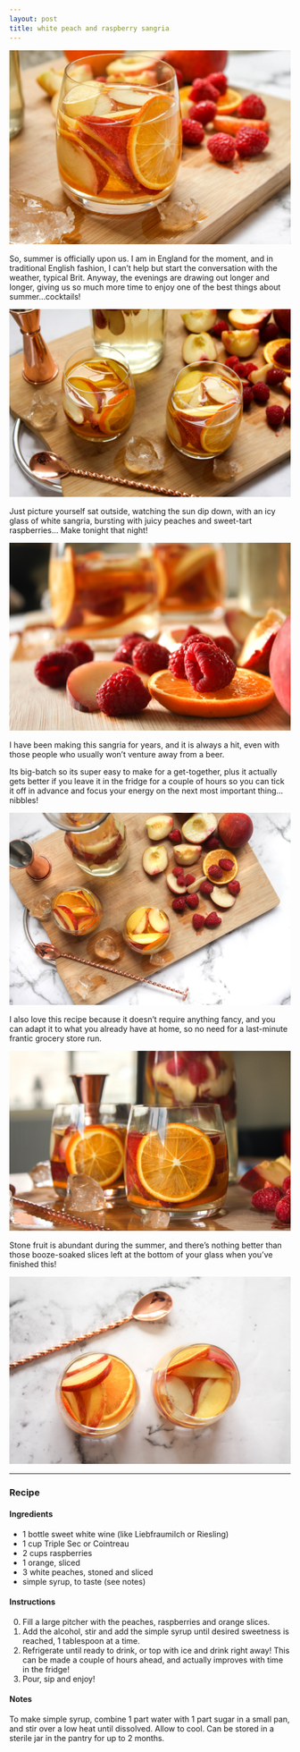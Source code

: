 ```yaml
---
layout: post
title: white peach and raspberry sangria
---
```

![](/images/white-peach-and-raspberry-sangria/1.jpg)

So, summer is officially upon us. I am in England for the moment, and in traditional English fashion, I can’t help but start the conversation with the weather, typical Brit. Anyway, the evenings are drawing out longer and longer, giving us so much more time to enjoy one of the best things about summer…cocktails!

![](/images/white-peach-and-raspberry-sangria/2.jpg)

Just picture yourself sat outside, watching the sun dip down, with an icy glass of white sangria, bursting with juicy peaches and sweet-tart raspberries… Make tonight that night!

![](/images/white-peach-and-raspberry-sangria/3.jpg)

I have been making this sangria for years, and it is always a hit, even with those people who usually won’t venture away from a beer.

Its big-batch so its super easy to make for a get-together, plus it actually gets better if you leave it in the fridge for a couple of hours so you can tick it off in advance and focus your energy on the next most important thing… nibbles!

![](/images/white-peach-and-raspberry-sangria/4.jpg)

I also love this recipe because it doesn’t require anything fancy, and you can adapt it to what you already have at home, so no need for a last-minute frantic grocery store run.

![](/images/white-peach-and-raspberry-sangria/5.jpg)

Stone fruit is abundant during the summer, and there’s nothing better than those booze-soaked slices left at the bottom of your glass when you’ve finished this!

![](/images/white-peach-and-raspberry-sangria/6.jpg)

---

### Recipe

#### Ingredients
+ 1 bottle sweet white wine (like Liebfraumilch or Riesling)
+ 1 cup Triple Sec or Cointreau
+ 2 cups raspberries
+ 1 orange, sliced
+ 3 white peaches, stoned and sliced
+ simple syrup, to taste (see notes)

#### Instructions
0. Fill a large pitcher with the peaches, raspberries and orange slices.
0. Add the alcohol, stir and add the simple syrup until desired sweetness is reached, 1 tablespoon at a time.
0. Refrigerate until ready to drink, or top with ice and drink right away! This can be made a couple of hours ahead, and actually improves with time in the fridge!
0. Pour, sip and enjoy!

#### Notes
To make simple syrup, combine 1 part water with 1 part sugar in a small pan, and stir over a low heat until dissolved. Allow to cool. Can be stored in a sterile jar in the pantry for up to 2 months.

